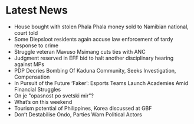# Latest News
-  House bought with stolen Phala Phala money sold to Namibian national, court told
-  Some Diepsloot residents again accuse law enforcement of tardy response to crime
-  Struggle veteran Mavuso Msimang cuts ties with ANC
-  Judgment reserved in EFF bid to halt another disciplinary hearing against MPs
-  PDP Decries Bombing Of Kaduna Community, Seeks Investigation, Compensation
-  In Pursuit of the Future ‘Faker’: Esports Teams Launch Academies Amid Financial Struggles
-  On je "opasnost po svetski mir"?
-  What’s on this weekend
-  Tourism potential of Philippines, Korea discussed at GBF
-  Don’t Destabilise Ondo, Parties Warn Political Actors

